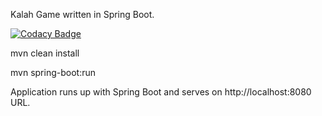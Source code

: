 Kalah Game written in Spring Boot.

[![Codacy Badge](https://api.codacy.com/project/badge/Grade/88ccf06670ad4c1daabb1babffb11f95)](https://www.codacy.com/app/snwr/kalah?utm_source=github.com&amp;utm_medium=referral&amp;utm_content=snwr/kalah&amp;utm_campaign=Badge_Grade)

mvn clean install

mvn spring-boot:run

Application runs up with Spring Boot and serves on http://localhost:8080 URL.
